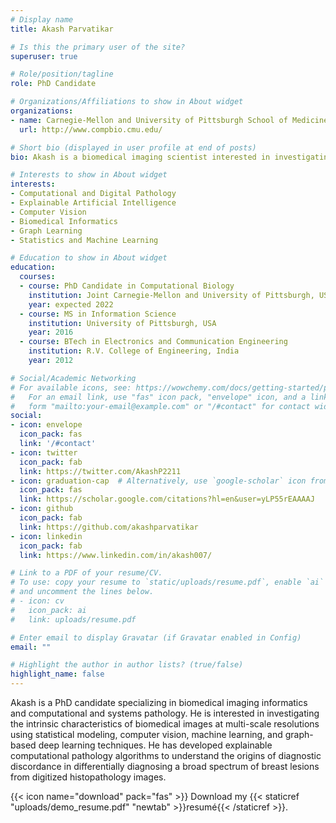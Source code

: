 ```yaml
---
# Display name
title: Akash Parvatikar

# Is this the primary user of the site?
superuser: true

# Role/position/tagline
role: PhD Candidate

# Organizations/Affiliations to show in About widget
organizations:
- name: Carnegie-Mellon and University of Pittsburgh School of Medicine
  url: http://www.compbio.cmu.edu/

# Short bio (displayed in user profile at end of posts)
bio: Akash is a biomedical imaging scientist interested in investigating the mechanistic underpinnings of inter- and intra-class diagnostic variability in histopathology images and spatial intratumoral heterogeneity in multiplex image data.

# Interests to show in About widget
interests:
- Computational and Digital Pathology
- Explainable Artificial Intelligence
- Computer Vision
- Biomedical Informatics
- Graph Learning
- Statistics and Machine Learning

# Education to show in About widget
education:
  courses:
  - course: PhD Candidate in Computational Biology
    institution: Joint Carnegie-Mellon and University of Pittsburgh, USA
    year: expected 2022
  - course: MS in Information Science
    institution: University of Pittsburgh, USA
    year: 2016
  - course: BTech in Electronics and Communication Engineering
    institution: R.V. College of Engineering, India
    year: 2012

# Social/Academic Networking
# For available icons, see: https://wowchemy.com/docs/getting-started/page-builder/#icons
#   For an email link, use "fas" icon pack, "envelope" icon, and a link in the
#   form "mailto:your-email@example.com" or "/#contact" for contact widget.
social:
- icon: envelope
  icon_pack: fas
  link: '/#contact'
- icon: twitter
  icon_pack: fab
  link: https://twitter.com/AkashP2211
- icon: graduation-cap  # Alternatively, use `google-scholar` icon from `ai` icon pack
  icon_pack: fas
  link: https://scholar.google.com/citations?hl=en&user=yLP55rEAAAAJ
- icon: github
  icon_pack: fab
  link: https://github.com/akashparvatikar
- icon: linkedin
  icon_pack: fab
  link: https://www.linkedin.com/in/akash007/

# Link to a PDF of your resume/CV.
# To use: copy your resume to `static/uploads/resume.pdf`, enable `ai` icons in `params.toml`, 
# and uncomment the lines below.
# - icon: cv
#   icon_pack: ai
#   link: uploads/resume.pdf

# Enter email to display Gravatar (if Gravatar enabled in Config)
email: ""

# Highlight the author in author lists? (true/false)
highlight_name: false
---
```


Akash is a PhD candidate specializing in biomedical imaging informatics and computational and systems pathology. He is interested in investigating the intrinsic characteristics of biomedical images at multi-scale resolutions using statistical modeling, computer vision, machine learning, and graph-based deep learning techniques. He has developed explainable computational pathology algorithms to understand the origins of diagnostic discordance in differentially diagnosing a broad spectrum of breast lesions from digitized histopathology images. 

{{< icon name="download" pack="fas" >}} Download my {{< staticref "uploads/demo_resume.pdf" "newtab" >}}resumé{{< /staticref >}}.
